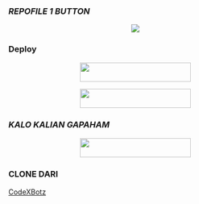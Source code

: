 ### ***REPOFILE 1 BUTTON***

<p align="center">
  <img src="https://telegra.ph/file/393c8a0268f5cf2a63c80.jpg">
</p>

### Deploy
<p align="center"><a href="https://heroku.com/deploy?template=https://github.com/ReyyNada/Reyy-XFsub-Bot1"> <img src="https://img.shields.io/badge/Web%20Heroku-blueviolet?style=for-the-badge&logo=heroku" width="220" height="38.45"/></a></p>
<p align="center"><a href="https://telegram.dog/XTZ_HerokuBot?start=UmV5eU5hZGEvUmV5eS1YRnN1Yi1Cb3QxIG1haW4"> <img src="https://img.shields.io/badge/Bot%20Heroku-yellow?style=for-the-badge&logo=heroku" width="220" height="38.45"/></a></p>

### ***KALO KALIAN GAPAHAM***
<p align="center"><a href="https://www.telegram.dog/pantekyks"> <img src="https://img.shields.io/badge/TEKAN%20INI%20KONTOL-Green?style=for-the-badge&logo=KONTOL" width="220" height="38.45"/></a></p>

### CLONE DARI
[CodeXBotz](https://github.com/CodeXBotz/File-Sharing-Bot)
